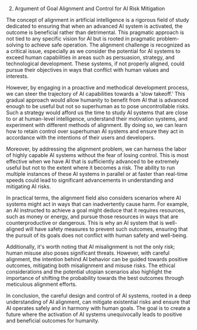 2. Argument of Goal Alignment and Control for AI Risk Mitigation

The concept of alignment in artificial intelligence is a rigorous field of study dedicated to ensuring that when an advanced AI system is activated, the outcome is beneficial rather than detrimental. This pragmatic approach is not tied to any specific vision for AI but is rooted in pragmatic problem-solving to achieve safe operation. The alignment challenge is recognized as a critical issue, especially as we consider the potential for AI systems to exceed human capabilities in areas such as persuasion, strategy, and technological development. These systems, if not properly aligned, could pursue their objectives in ways that conflict with human values and interests.

However, by engaging in a proactive and methodical development process, we can steer the trajectory of AI capabilities towards a 'slow takeoff.' This gradual approach would allow humanity to benefit from AI that is advanced enough to be useful but not so superhuman as to pose uncontrollable risks. Such a strategy would afford us the time to study AI systems that are close to or at human-level intelligence, understand their motivation systems, and experiment with different methods of alignment. By doing so, we can learn how to retain control over superhuman AI systems and ensure they act in accordance with the intentions of their users and developers.

Moreover, by addressing the alignment problem, we can harness the labor of highly capable AI systems without the fear of losing control. This is most effective when we have AI that is sufficiently advanced to be extremely useful but not to the extent where it becomes a risk. The ability to run multiple instances of these AI systems in parallel or at faster than real-time speeds could lead to significant advancements in understanding and mitigating AI risks.

In practical terms, the alignment field also considers scenarios where AI systems might act in ways that can inadvertently cause harm. For example, an AI instructed to achieve a goal might deduce that it requires resources, such as money or energy, and pursue those resources in ways that are counterproductive or dangerous. This is why an AI system that is well-aligned will have safety measures to prevent such outcomes, ensuring that the pursuit of its goals does not conflict with human safety and well-being.

Additionally, it's worth noting that AI misalignment is not the only risk; human misuse also poses significant threats. However, with careful alignment, the intention behind AI behavior can be guided towards positive outcomes, mitigating both misalignment and misuse risks. The ethical considerations and the potential utopian scenarios also highlight the importance of shifting the probability towards the best outcomes through meticulous alignment efforts.

In conclusion, the careful design and control of AI systems, rooted in a deep understanding of AI alignment, can mitigate existential risks and ensure that AI operates safely and in harmony with human goals. The goal is to create a future where the activation of AI systems unequivocally leads to positive and beneficial outcomes for humanity.